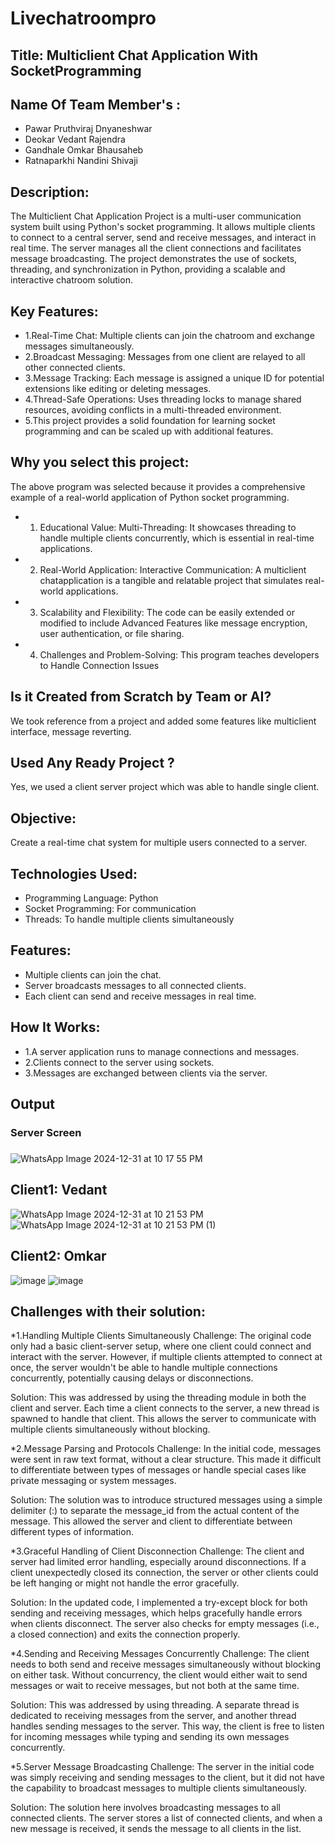 # Livechatroompro
## Title: Multiclient Chat Application With SocketProgramming
## Name Of Team Member's :
 * Pawar Pruthviraj Dnyaneshwar
 * Deokar Vedant Rajendra
 * Gandhale Omkar Bhausaheb
 * Ratnaparkhi Nandini Shivaji

## Description:
  The Multiclient Chat Application Project is a multi-user communication system built using Python's socket programming. It allows multiple clients to connect to a central server, send and receive messages, and interact in real time. The server manages all the client connections and facilitates message broadcasting. The project demonstrates the use of sockets, threading, and synchronization in Python, providing a scalable and interactive chatroom solution.
## Key Features:
* 1.Real-Time Chat: Multiple clients can join the chatroom and exchange messages 
 simultaneously.
* 2.Broadcast Messaging: Messages from one client are relayed to all other connected 
 clients.
* 3.Message Tracking: Each message is assigned a unique ID for potential extensions like 
 editing or deleting messages.
* 4.Thread-Safe Operations: Uses threading locks to manage shared resources, avoiding 
 conflicts in a multi-threaded environment.
* 5.This project provides a solid foundation for learning socket programming and can be 
 scaled up with additional features.
## Why you select this project:
The above program was selected because it provides a comprehensive example of a real-world application of Python socket programming.
* 1. Educational Value: Multi-Threading: It showcases threading to handle multiple clients concurrently, which is essential in real-time applications.
* 2. Real-World Application: Interactive Communication: A multiclient chatapplication is a tangible and relatable project that simulates real-world applications.
* 3. Scalability and Flexibility: The code can be easily extended or modified to include
Advanced Features like message encryption, user authentication, or file sharing.
* 4. Challenges and Problem-Solving: This program teaches developers to Handle Connection Issues
## Is it Created from Scratch by Team or AI?
   We took reference from a project and added some features like multiclient interface, message reverting.
## Used Any Ready Project ?
   Yes, we used a client server project which was able to handle single client.
## Objective:
  Create a real-time chat system for multiple users connected to a server.
## Technologies Used:
* Programming Language: Python
* Socket Programming: For communication
* Threads: To handle multiple clients simultaneously
## Features:
* Multiple clients can join the chat.
* Server broadcasts messages to all connected clients.
* Each client can send and receive messages in real time.
## How It Works:
* 1.A server application runs to manage connections and messages.
* 2.Clients connect to the server using sockets.
* 3.Messages are exchanged between clients via the server.
## Output
 ### Server Screen 
 ### 
![WhatsApp Image 2024-12-31 at 10 17 55 PM](https://github.com/user-attachments/assets/7cc3ca3d-fff9-448e-b0ea-f605b09909a6)
## Client1: Vedant
![WhatsApp Image 2024-12-31 at 10 21 53 PM](https://github.com/user-attachments/assets/0f33e7ad-42cb-4b44-92ea-e5367abb1575)
![WhatsApp Image 2024-12-31 at 10 21 53 PM (1)](https://github.com/user-attachments/assets/738b4f99-3a5e-44f1-b341-83e38daf6089)
## Client2: Omkar
![image](https://github.com/user-attachments/assets/31865360-a27b-4822-ba52-e7b0394c25f0)
![image](https://github.com/user-attachments/assets/d8ff1ca9-ecd7-4240-aec1-75c1bf5a3c2d)

## Challenges with their solution:
*1.Handling Multiple Clients Simultaneously
Challenge: The original code only had a basic client-server setup, where one client could connect and interact with the server. However, if multiple clients attempted to connect at once, the server wouldn't be able to handle multiple connections concurrently, potentially causing delays or disconnections.

Solution: This was addressed by using the threading module in both the client and server. Each time a client connects to the server, a new thread is spawned to handle that client. This allows the server to communicate with multiple clients simultaneously without blocking.

*2.Message Parsing and Protocols
Challenge: In the initial code, messages were sent in raw text format, without a clear structure. This made it difficult to differentiate between types of messages or handle special cases like private messaging or system messages.

Solution: The solution was to introduce structured messages using a simple delimiter (:) to separate the message_id from the actual content of the message. This allowed the server and client to differentiate between different types of information.

*3.Graceful Handling of Client Disconnection
Challenge: The client and server had limited error handling, especially around disconnections. If a client unexpectedly closed its connection, the server or other clients could be left hanging or might not handle the error gracefully.

Solution: In the updated code, I implemented a try-except block for both sending and receiving messages, which helps gracefully handle errors when clients disconnect. The server also checks for empty messages (i.e., a closed connection) and exits the connection properly.

*4.Sending and Receiving Messages Concurrently
Challenge: The client needs to both send and receive messages simultaneously without blocking on either task. Without concurrency, the client would either wait to send messages or wait to receive messages, but not both at the same time.

Solution: This was addressed by using threading. A separate thread is dedicated to receiving messages from the server, and another thread handles sending messages to the server. This way, the client is free to listen for incoming messages while typing and sending its own messages concurrently.

*5.Server Message Broadcasting
Challenge: The server in the initial code was simply receiving and sending messages to the client, but it did not have the capability to broadcast messages to multiple clients simultaneously.

Solution: The solution here involves broadcasting messages to all connected clients. The server stores a list of connected clients, and when a new message is received, it sends the message to all clients in the list.




